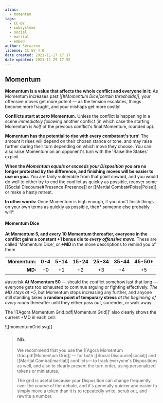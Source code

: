 ```yaml
---
alias:
  - momentum
tags:
  - CC-BY
  - subsystems
  - social
  - martial
  - embed
author: Seraaron
license: CC BY 4.0
date created: 2021-11-17 17:17
date updated: 2021-11-29 17:58
---
```


## Momentum

**Momentum is a value that affects the whole conflict and everyone in it:** As Momentum increases past _[[#Momentum Dice|certain thresholds]]_, your offensive moves get more potent — as the tension escalates, things become more fraught, and your mishaps get more costly!

**Conflicts start at _zero_ Momentum.** Unless the conflict is happening in a scene _immediately following_ another conflict (in which case the starting Momentum is _half_ of the previous conflict's final Momentum, rounded up).

**Momentum has the potential to rise with every combatant's turn!** The amount it rises will depend on their chosen stance or tone, and may raise further during their turn depending on which move they choose. You can also raise Momentum on an opponent's turn with the 'Raise the Stakes' exploit.

**When the _Momentum equals or exceeds your Disposition_ you are no longer protected by the difference, and finishing moves will be easier to use on you.** You are fairly vulnerable from that point onward, and you would do well to either try to end the conflict as quickly as possible, recover some [[Social Discourse#Presence|Presence]] or [[Martial Combat#Poise|Poise]], or make a hasty retreat.

**In other words:** Once Momentum is high enough, if you don't finish things on your own terms as quickly as possible, then* someone else probably will*.

#### Momentum Dice

**At Momentum 5, and every 10 Momentum thereafter, everyone in the conflict gains a constant +1 bonus die to _every offensive move_**. These are called 'Momentum Dice', or **+MD** in the move descriptions to remind you of them.

| Momentum: | 0-4 | 5-14 | 15-24 | 25-34 | 35-44 | 45-50* |
| --------: | :-: | :--: | :---: | :---: | :---: | :----: |
|   **MD:** |  +0 |  +1  |   +2  |   +3  |   +4  |   +5   |

#asterisk **At Momentum 50** — should the conflict somehow last that long — everyone gets too exhausted to continue arguing or fighting effectively. _The MD stays at +5_, but Momentum stops increasing any further, and anyone still standing takes a **random point of temporary stress** *at the beginning of every round* thereafter until they either pass out, surrender, or walk away.

The  '[[Agora Momentum Grid.pdf|Momentum Grid]]' also clearly shows the current +MD in each cell:

![[momentumGrid.svg]]

> ### Nb.
> We recommend that you use the [[Agora Momentum Grid.pdf|Momentum Grid]] — for both [[Social Discourse|social]] and [[Martial Combat|martial]] conflicts— to track everyone's Dispositions as well, and also to clearly present the turn order, using personalized tokens or miniatures.
>
> The grid is useful because your Disposition can change frequently over the course of the debate, and it's generally quicker and easier to simply move a token than it is to repeatedly write, scrub out, and rewrite a number.
